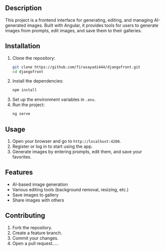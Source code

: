 ## Description
This project is a frontend interface for generating, editing, and managing AI-generated images. Built with Angular, it provides tools for users to generate images from prompts, edit images, and save them to their galleries.

## Installation
1. Clone the repository:
    ```bash
    git clone https://github.com/firasayadi444/djangofront.git
    cd djangofront
    ```
2. Install the dependencies:
    ```bash
    npm install
    ```
3. Set up the environment variables in `.env`.
4. Run the project:
    ```bash
    ng serve
    ```

## Usage
1. Open your browser and go to `http://localhost:4200`.
2. Register or log in to start using the app.
3. Generate images by entering prompts, edit them, and save your favorites.

## Features
- AI-based image generation
- Various editing tools (background removal, resizing, etc.)
- Save images to gallery
- Share images with others

## Contributing
1. Fork the repository.
2. Create a feature branch.
3. Commit your changes.
4. Open a pull request.....
